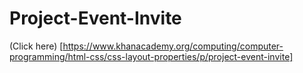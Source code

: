 # Project-Event-Invite
(Click here) [https://www.khanacademy.org/computing/computer-programming/html-css/css-layout-properties/p/project-event-invite]
